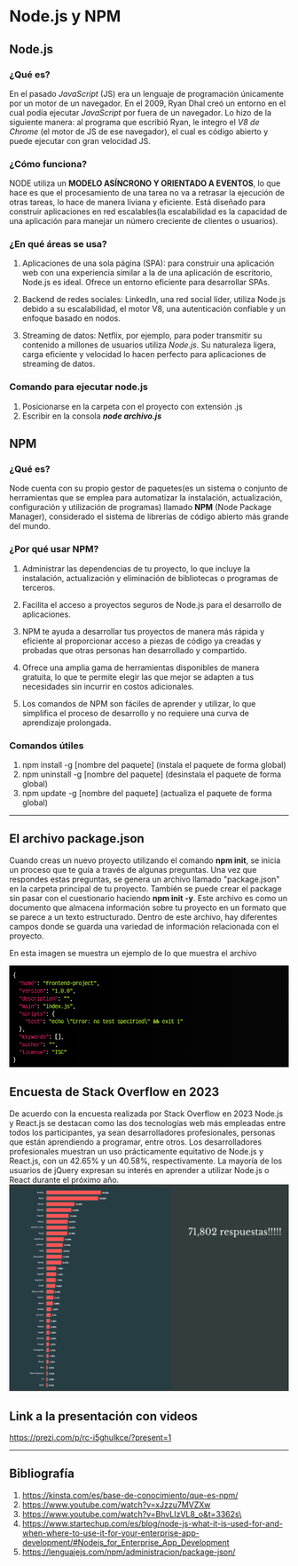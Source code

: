 # Node.js y NPM
## Node.js
### ¿Qué es? 
En el pasado *JavaScript* (JS) era un lenguaje de programación únicamente por un motor de un navegador.
En el 2009, Ryan Dhal creó un entorno en el cual podía ejecutar *JavaScript* por fuera de un navegador. Lo hizo de la siguiente manera: al programa que escribió Ryan, le integro el *V8 de Chrome* (el motor de JS de ese navegador), el cual es código abierto y puede ejecutar con gran velocidad JS.
### ¿Cómo funciona?
NODE utiliza un **MODELO ASÍNCRONO Y ORIENTADO A EVENTOS**, lo que hace es que el procesamiento de una tarea no va a retrasar la ejecución de otras tareas, lo hace de manera liviana y eficiente. Está diseñado para construir aplicaciones en red escalables(la escalabilidad es la capacidad de una aplicación para manejar un número creciente de clientes o usuarios).

### ¿En qué áreas se usa?
1. Aplicaciones de una sola página (SPA): para construir una aplicación web con una experiencia similar a la de una aplicación de escritorio, Node.js es ideal. Ofrece un entorno eficiente para desarrollar SPAs.

2. Backend de redes sociales: LinkedIn, una red social líder, utiliza Node.js debido a su escalabilidad, el motor V8, una autenticación confiable y un enfoque basado en nodos.

3. Streaming de datos: Netflix, por ejemplo, para poder transmitir su contenido a millones de usuarios utiliza *Node.js*. Su naturaleza ligera, carga eficiente y velocidad lo hacen perfecto para aplicaciones de streaming de datos.


### Comando para ejecutar node.js
1. Posicionarse en la carpeta con el proyecto con extensión .js
2. Escribir en la consola ***node archivo.js***

## NPM
### ¿Qué es?
Node cuenta con su propio gestor de paquetes(es un sistema o conjunto de herramientas que se emplea para automatizar la instalación, actualización, configuración y utilización de programas) llamado **NPM** (Node Package Manager), considerado el sistema de librerías de código abierto más grande del mundo.

### ¿Por qué usar NPM?
1. Administrar las dependencias de tu proyecto, lo que incluye la instalación, actualización y eliminación de bibliotecas o programas de terceros.

2. Facilita el acceso a proyectos seguros de Node.js para el desarrollo de aplicaciones.

3. NPM te ayuda a desarrollar tus proyectos de manera más rápida y eficiente al proporcionar acceso a piezas de código ya creadas y probadas que otras personas han desarrollado y compartido.
4. Ofrece una amplia gama de herramientas disponibles de manera gratuita, lo que te permite elegir las que mejor se adapten a tus necesidades sin incurrir en costos adicionales.

5. Los comandos de NPM son fáciles de aprender y utilizar, lo que simplifica el proceso de desarrollo y no requiere una curva de aprendizaje prolongada.

### Comandos útiles
1. npm install -g [nombre del paquete] (instala el paquete de forma global)
2. npm uninstall -g [nombre del paquete] (desinstala el paquete de forma global)
3. npm update -g [nombre del paquete] (actualiza el paquete de forma global)


___
## El archivo package.json 

Cuando creas un nuevo proyecto utilizando el comando **npm init**, se inicia un proceso que te guía a través de algunas preguntas. Una vez que respondes estas preguntas, se genera un archivo llamado "package.json" en la carpeta principal de tu proyecto. También se puede crear el package sin pasar con el cuestionario haciendo **npm init -y**. Este archivo es como un documento que almacena información sobre tu proyecto en un formato que se parece a un texto estructurado. Dentro de este archivo, hay diferentes campos donde se guarda una variedad de información relacionada con el proyecto. 

En esta imagen se muestra un ejemplo de lo que muestra el archivo

![Alt text](image.png)

## Encuesta de Stack Overflow en 2023
De acuerdo con la encuesta realizada por Stack Overflow en 2023
Node.js y React.js se destacan como las dos tecnologías web más empleadas entre todos los participantes, ya sean desarrolladores profesionales, personas que están aprendiendo a programar, entre otros.
Los desarrolladores profesionales muestran un uso prácticamente equitativo de Node.js y React.js, con un 42.65% y un 40.58%, respectivamente.
La mayoría de los usuarios de jQuery expresan su interés en aprender a utilizar Node.js o React durante el próximo año.
![Alt text](estadisticas.png)

## Link a la presentación con videos
https://prezi.com/p/rc-i5ghulkce/?present=1


___
## Bibliografía

1. https://kinsta.com/es/base-de-conocimiento/que-es-npm/
2. https://www.youtube.com/watch?v=xJzzu7MVZXw
3. https://www.youtube.com/watch?v=BhvLIzVL8_o&t=3362s\
4. https://www.startechup.com/es/blog/node-js-what-it-is-used-for-and-when-where-to-use-it-for-your-enterprise-app-development/#Nodejs_for_Enterprise_App_Development
5. https://lenguajejs.com/npm/administracion/package-json/